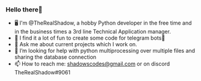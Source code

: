 ### Hello there👀
- 🖥️ I'm @TheRealShadow, a hobby Python developer in the free time and in the business times a 3rd line Technical Application manager.
- 📜 I find it a lot of fun to create some code for telegram bots🤖
- 💬 Ask me about current projects which I work on.
- 🤔 I’m looking for help with python multiprocessing over multiple files and sharing the database connection
- 📫 How to reach me: shadowscodes@gmail.com or on discord TheRealShadow#9061



<!--
**TheRealShadow/TheRealShadow** is a ✨ _special_ ✨ repository because its `README.md` (this file) appears on your GitHub profile.

Here are some ideas to get you started:

- 🔭 I’m currently working on ...
- 🌱 I’m currently learning ...
- 👯 I’m looking to collaborate on ...
- 🤔 I’m looking for help with ...
- 💬 Ask me about ...
- 📫 How to reach me: ...
- 😄 Pronouns: ...
- ⚡ Fun fact: ...
-->
